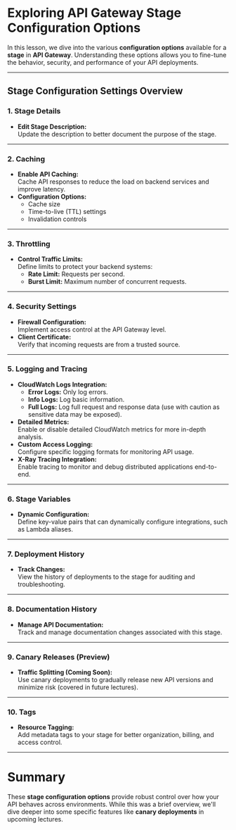 # **Exploring API Gateway Stage Configuration Options**

In this lesson, we dive into the various **configuration options** available for a **stage** in **API Gateway**. Understanding these options allows you to fine-tune the behavior, security, and performance of your API deployments.

---

## **Stage Configuration Settings Overview**

### **1. Stage Details**
- **Edit Stage Description:**  
  Update the description to better document the purpose of the stage.

---

### **2. Caching**
- **Enable API Caching:**  
  Cache API responses to reduce the load on backend services and improve latency.
- **Configuration Options:**
  - Cache size
  - Time-to-live (TTL) settings
  - Invalidation controls

---

### **3. Throttling**
- **Control Traffic Limits:**  
  Define limits to protect your backend systems:
  - **Rate Limit:** Requests per second.
  - **Burst Limit:** Maximum number of concurrent requests.

---

### **4. Security Settings**
- **Firewall Configuration:**  
  Implement access control at the API Gateway level.
- **Client Certificate:**  
  Verify that incoming requests are from a trusted source.

---

### **5. Logging and Tracing**
- **CloudWatch Logs Integration:**
  - **Error Logs:** Only log errors.
  - **Info Logs:** Log basic information.
  - **Full Logs:** Log full request and response data (use with caution as sensitive data may be exposed).
- **Detailed Metrics:**  
  Enable or disable detailed CloudWatch metrics for more in-depth analysis.
- **Custom Access Logging:**  
  Configure specific logging formats for monitoring API usage.
- **X-Ray Tracing Integration:**  
  Enable tracing to monitor and debug distributed applications end-to-end.

---

### **6. Stage Variables**
- **Dynamic Configuration:**  
  Define key-value pairs that can dynamically configure integrations, such as Lambda aliases.

---

### **7. Deployment History**
- **Track Changes:**  
  View the history of deployments to the stage for auditing and troubleshooting.

---

### **8. Documentation History**
- **Manage API Documentation:**  
  Track and manage documentation changes associated with this stage.

---

### **9. Canary Releases (Preview)**
- **Traffic Splitting (Coming Soon):**  
  Use canary deployments to gradually release new API versions and minimize risk (covered in future lectures).

---

### **10. Tags**
- **Resource Tagging:**  
  Add metadata tags to your stage for better organization, billing, and access control.

---

# **Summary**

These **stage configuration options** provide robust control over how your API behaves across environments. While this was a brief overview, we'll dive deeper into some specific features like **canary deployments** in upcoming lectures.